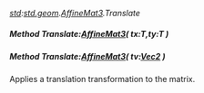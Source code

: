 _[std](../../modules/std/std-module.md):[std.geom](../../modules/std/std-geom.md).[AffineMat3<T>](../../modules/std/std-geom-affinemat3.md).Translate_
##### Method Translate:[AffineMat3](../../modules/std/std-geom-affinemat3.md)<T>( tx:T,ty:T )
##### Method Translate:[AffineMat3](../../modules/std/std-geom-affinemat3.md)<T>( tv:[Vec2](../../modules/std/std-geom-vec2.md)<T> )
Applies a translation transformation to the matrix.
